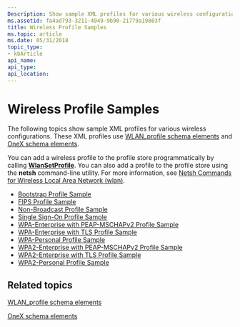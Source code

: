 ```yaml
---
Description: Show sample XML profiles for various wireless configurations.
ms.assetid: fa4ad793-3211-4949-9b90-21779a19803f
title: Wireless Profile Samples
ms.topic: article
ms.date: 05/31/2018
topic_type: 
- kbArticle
api_name: 
api_type: 
api_location: 
---
```


# Wireless Profile Samples

The following topics show sample XML profiles for various wireless configurations. These XML profiles use [WLAN\_profile schema elements](wlan-profileschema-elements.md) and [OneX schema elements](onexschema-elements.md).

You can add a wireless profile to the profile store programmatically by calling [**WlanSetProfile**](/windows/desktop/api/wlanapi/nf-wlanapi-wlansetprofile). You can also add a profile to the profile store using the **netsh** command-line utility. For more information, see [Netsh Commands for Wireless Local Area Network (wlan)](https://technet.microsoft.com/library/f435edbe-1d50-4774-bae2-0dda33eaeb2f).

-   [Bootstrap Profile Sample](bootstrap-profile-sample.md)
-   [FIPS Profile Sample](fips-profile-sample.md)
-   [Non-Broadcast Profile Sample](non-broadcast-profile-sample.md)
-   [Single Sign-On Profile Sample](single-sign-on-profile-sample.md)
-   [WPA-Enterprise with PEAP-MSCHAPv2 Profile Sample](wpa-enterprise-with-peap-mschapv2-profile-sample.md)
-   [WPA-Enterprise with TLS Profile Sample](wpa-enterprise-with-tls-profile-sample.md)
-   [WPA-Personal Profile Sample](wpa-personal-profile-sample.md)
-   [WPA2-Enterprise with PEAP-MSCHAPv2 Profile Sample](wpa2-enterprise-with-peap-mschapv2-profile-sample.md)
-   [WPA2-Enterprise with TLS Profile Sample](wpa2-enterprise-with-tls-profile-sample.md)
-   [WPA2-Personal Profile Sample](wpa2-personal-profile-sample.md)

## Related topics

<dl> <dt>

[WLAN\_profile schema elements](wlan-profileschema-elements.md)
</dt> <dt>

[OneX schema elements](onexschema-elements.md)
</dt> </dl>

 

 



